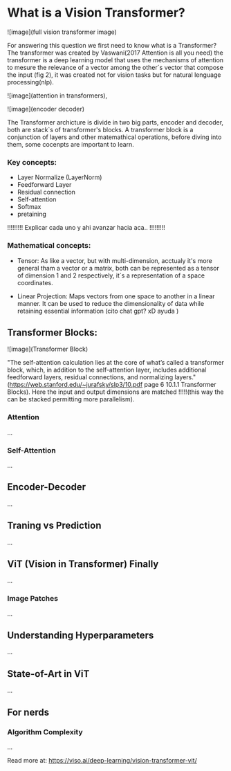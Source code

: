 # What is a Vision Transformer?

![image](full vision transformer image)

For answering this question we first need to know what is a Transformer?
The transformer was created by Vaswani(2017 Attention is all you need) the 
transformer is a deep learning model that uses the mechanisms of attention
to mesure the relevance of a vector among the other´s vector that compose the input (fig 2), it was created not for vision tasks but for natural lenguage processing(nlp).

![image](attention in transformers), 

![image](encoder decoder)

The Transformer archicture is divide in two big parts, encoder and decoder, both are stack`s of transformer's blocks. A transformer block is a conjunction of layers and other matemathical operations, before diving into them, some cocenpts are important to learn.

### Key concepts: 

- Layer Normalize (LayerNorm)
- Feedforward Layer
- Residual connection
- Self-attention
- Softmax
- pretaining

!!!!!!!!!
Explicar cada uno y ahi avanzar hacia aca..
!!!!!!!!!

### Mathematical concepts:
- Tensor: As like a vector, but with multi-dimension, acctualy it's more general tham a vector or a matrix, both can be represented as a tensor of dimension 1 and 2 respectively, it`s a representation of a space coordinates.

- Linear Projection: Maps vectors from one space to another in a linear manner. It can be used to reduce the dimensionality of data while retaining essential information
(cito chat gpt? xD ayuda )

## Transformer Blocks:
![image](Transformer Block)

"The self-attention calculation lies at the core of what’s called a transformer block,
which, in addition to the self-attention layer, includes additional feedforward layers, residual connections, and normalizing layers."(https://web.stanford.edu/~jurafsky/slp3/10.pdf page 6 10.1.1 Transformer Blocks). Here the input and output dimensions are matched !!!!!(this way the can be stacked permitting more parallelism).

### Attention
...

### Self-Attention
...

## Encoder-Decoder

...

## Traning vs Prediction

...

## ViT (Vision in Transformer) Finally

...

### Image Patches

...

## Understanding Hyperparameters

...

## State-of-Art in ViT

...

## For nerds

### Algorithm Complexity

...

Read more at: https://viso.ai/deep-learning/vision-transformer-vit/